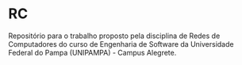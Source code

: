 # RC
Repositório para o trabalho proposto pela disciplina de Redes de Computadores do curso de Engenharia de Software da Universidade Federal do Pampa (UNIPAMPA) - Campus Alegrete.
